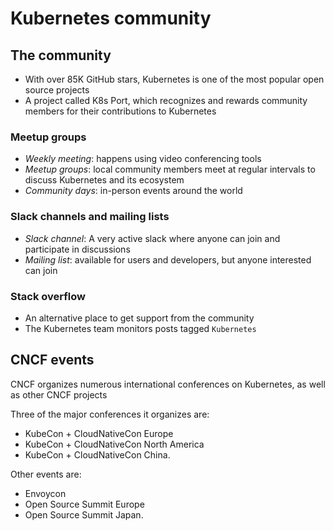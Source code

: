 # Kubernetes community

## The community

- With over 85K GitHub stars, Kubernetes is one of the most popular open source projects
- A project called K8s Port, which recognizes and rewards community members for their contributions to Kubernetes

### Meetup groups

- *Weekly meeting*: happens using video conferencing tools
- *Meetup groups*: local community members meet at regular intervals to discuss Kubernetes and its ecosystem
- *Community days*: in-person events around the world

### Slack channels and mailing lists

- *Slack channel*: A very active slack where anyone can join and participate in discussions
- *Mailing list*: available for users and developers, but anyone interested can join

### Stack overflow

- An alternative place to get support from the community
- The Kubernetes team monitors posts tagged `Kubernetes`

## CNCF events

CNCF organizes numerous international conferences on Kubernetes, as well as other CNCF projects

Three of the major conferences it organizes are:

- KubeCon + CloudNativeCon Europe
- KubeCon + CloudNativeCon North America
- KubeCon + CloudNativeCon China.

Other events are:

- Envoycon
- Open Source Summit Europe
- Open Source Summit Japan.
